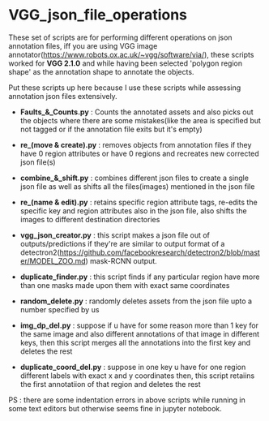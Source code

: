 # VGG_json_file_operations


These set of scripts are for performing different operations on json annotation files, iff you are using VGG image annotator(https://www.robots.ox.ac.uk/~vgg/software/via/), these scripts worked for **VGG 2.1.0** and while having been selected 'polygon region shape' as the annotation shape to annotate the objects.

Put these scripts up here because I use these scripts while assessing annotation json files extensively.

* **Faults_&_Counts.py** : Counts the annotated assets and also picks out the objects where there are some mistakes(like the area is specified but not tagged or if the annotation file exits but it's empty)

* **re_(move & create).py** : removes objects from annotation files if they have 0 region attributes or have 0 regions and recreates new corrected json file(s)

* **combine_&_shift.py** : combines different json files to create a single json file as well as shifts all the files(images) mentioned in the json file

* **re_(name & edit).py** : retains specific region attribute tags, re-edits the specific key and region attributes also in the json file, also shifts the images to different destination directories 

* **vgg_json_creator.py** : this script makes a json file out of outputs/predictions if they're are similar to output format of a detectron2(https://github.com/facebookresearch/detectron2/blob/master/MODEL_ZOO.md) mask-RCNN output.

* **duplicate_finder.py** : this script finds if any particular region have more than one masks made upon them with exact same coordinates

* **random_delete.py** : randomly deletes assets from the json file upto a number specified by us 

* **img_dp_del.py** : suppose if u have for some reason more than 1 key for the same image and also different annotations of that image in different keys, then this script merges all the annotations into the first key and deletes the rest

* **duplicate_coord_del.py** :  suppose in one key u have for one region different labels with exact x and y coordinates then, this script retaiins the first annotatiion of that region and deletes the rest

PS : there are some indentation errors in above scripts while running in some text editors but otherwise seems fine in jupyter notebook.
